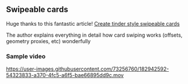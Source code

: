 ## Swipeable cards

Huge thanks to this fantastic article! [Create tinder style swipeable cards](https://betterprogramming.pub/swiftui-create-a-tinder-style-swipeable-card-view-283e257cb102)

The author explains everything in detail how card swiping works (offsets, geometry proxies, etc) wonderfully

### Sample video 


https://user-images.githubusercontent.com/73256760/182942592-54323833-a370-4fc5-a6f5-bae66895dd9c.mov

